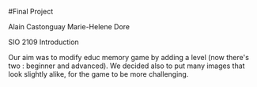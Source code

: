 #Final Project

Alain Castonguay
Marie-Helene Dore

SIO 2109 Introduction 

Our aim was to modify educ memory game by adding a level (now there's two : beginner and advanced).
We decided also to put many images that look slightly alike, for the game to be more challenging.
 
